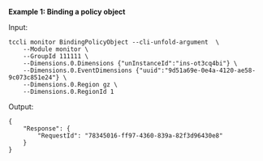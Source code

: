 **Example 1: Binding a policy object**



Input: 

```
tccli monitor BindingPolicyObject --cli-unfold-argument  \
    --Module monitor \
    --GroupId 111111 \
    --Dimensions.0.Dimensions {"unInstanceId":"ins-ot3cq4bi"} \
    --Dimensions.0.EventDimensions {"uuid":"9d51a69e-0e4a-4120-ae58-9c073c851e24"} \
    --Dimensions.0.Region gz \
    --Dimensions.0.RegionId 1
```

Output: 
```
{
    "Response": {
        "RequestId": "78345016-ff97-4360-839a-82f3d96430e8"
    }
}
```

